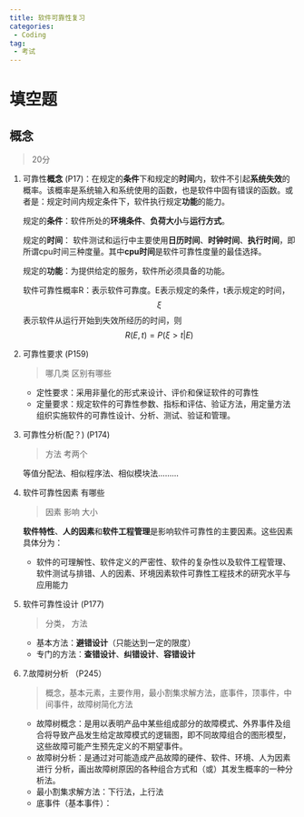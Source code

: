 ```yaml
---
title: 软件可靠性复习
categories:
 - Coding
tag:
 - 考试
---
```

# 填空题 

## 概念

> 20分 

1. 可靠性**概念** (P17)：在规定的**条件**下和规定的**时间**内，软件不引起**系统失效**的概率。该概率是系统输入和系统使用的函数，也是软件中固有错误的函数。或者是：规定时间内规定条件下，软件执行规定**功能**的能力。

   规定的**条件**：软件所处的**环境条件**、**负荷大小**与**运行方式**。

   规定的**时间**： 软件测试和运行中主要使用**日历时间**、**时钟时间**、**执行时间**，即所谓cpu时间三种度量。其中**cpu时间**是软件可靠性度量的最佳选择。

   规定的**功能**：为提供给定的服务，软件所必须具备的功能。

   软件可靠性概率R：表示软件可靠度。E表示规定的条件，t表示规定的时间，$$\xi$$ 表示软件从运行开始到失效所经历的时间，则$$R(E,t) = P(\xi > t| E)$$ 

2. 可靠性要求 (P159)

   > 哪几类 区别有哪些

   * 定性要求：采用非量化的形式来设计、评价和保证软件的可靠性
   * 定量要求：规定软件的可靠性参数、指标和评估、验证方法，用定量方法组织实施软件的可靠性设计、分析、测试、验证和管理。

3. 可靠性分析(配？) (P174)

   > 方法 考两个

   等值分配法、相似程序法、相似模块法.........

4. 软件可靠性因素  有哪些 

   > 因素 影响 大小

   **软件特性**、**人的因素**和**软件工程管理**是影响软件可靠性的主要因素。这些因素具体分为：

   * 软件的可理解性、软件定义的严密性、软件的复杂性以及软件工程管理、软件测试与排错、人的因素、环境因素软件可靠性工程技术的研究水平与应用能力

5. 软件可靠性设计 (P177)

   > 分类， 方法

   * 基本方法：**避错设计**（只能达到一定的限度）
   * 专门的方法：**查错设计**、**纠错设计**、**容错设计**

6. 7.故障树分析 （P245）

   > 概念，基本元素，主要作用，最小割集求解方法，底事件，顶事件，中间事件，故障树简化方法

   * 故障树概念：是用以表明产品中某些组成部分的故障模式、外界事件及组合将导致产品发生给定故障模式的逻辑图，即不同故障组合的图形模型，这些故障可能产生预先定义的不期望事件。
   * 故障树分析：是通过对可能造成产品故障的硬件、软件、环境、人为因素进行 分析，画出故障树原因的各种组合方式和（或）其发生概率的一种分析法。
   * 最小割集求解方法：下行法，上行法
   * 底事件（基本事件）：
